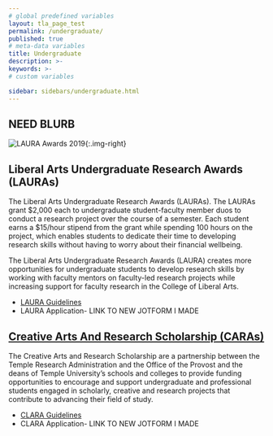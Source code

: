 ```yaml
---
# global predefined variables
layout: tla_page_test
permalink: /undergraduate/
published: true
# meta-data variables
title: Undergraduate
description: >-
keywords: >-
# custom variables

sidebar: sidebars/undergraduate.html
---
```

## NEED BLURB
![LAURA Awards 2019]({{site.baseurl}}/media/resizedlaura1.jpg){:.img-right}

## Liberal Arts Undergraduate Research Awards (LAURAs)
The Liberal Arts Undergraduate Research Awards (LAURAs). The LAURAs grant $2,000 each to undergraduate student-faculty member duos to conduct a research project over the course of a semester. Each student earns a $15/hour stipend from the grant while spending 100 hours on the project, which enables students to dedicate their time to developing research skills without having to worry about their financial wellbeing.

The Liberal Arts Undergraduate Research Awards (LAURA) creates more opportunities for undergraduate students to develop research skills by working with faculty mentors on faculty-led research projects while increasing support for faculty research in the College of Liberal Arts.

- [LAURA Guidelines](https://liberalarts.temple.edu/sites/liberalarts/files/LAURA%20Call%20for%20Proposals%20Summer%20and%20Fall%202019.pdf)
- LAURA Application- LINK TO NEW JOTFORM I MADE

## [Creative Arts And Research Scholarship (CARAs)](https://www.temple.edu/vpus/opportunities/CARAS.htm)
The Creative Arts and Research Scholarship are a partnership between the Temple Research Administration and the Office of the Provost and the deans of Temple University’s schools and colleges to provide funding opportunities to encourage and support undergraduate and professional students engaged in scholarly, creative and research projects that contribute to advancing their field of study.  

- [CLARA Guidelines](https://liberalarts.temple.edu/sites/liberalarts/files/CLARA%20Call%20for%20Proposals%20Fall%202018.pdf)
- CLARA Application- LINK TO NEW JOTFORM I MADE

